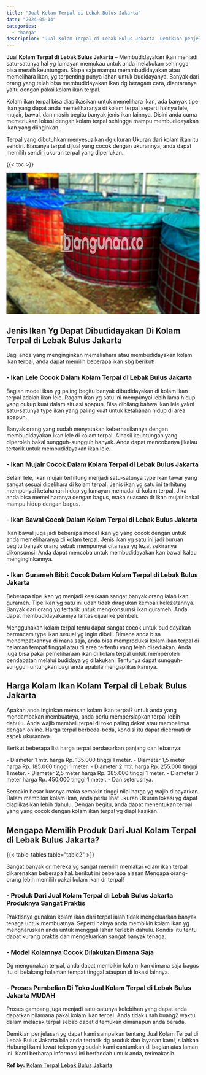 ```yaml
---
title: "Jual Kolam Terpal di Lebak Bulus Jakarta"
date: "2024-05-14"
categories: 
  - "harga"
description: "Jual Kolam Terpal di Lebak Bulus Jakarta. Demikian penjelasan yg dapat kami sampaikan tentang Jual Kolam Terpal di Lebak Bulus Jakarta bila anda tertarik dg..."
---
```


**Jual Kolam Terpal di Lebak Bulus Jakarta** – Membudidayakan ikan menjadi satu-satunya hal yg lumayan memukau untuk anda melakukan sehingga bisa meraih keuntungan. Siapa saja mampu memmbudidayakan atau memelihara ikan, yg terpenting punya lahan untuk budidayanya. Banyak dari orang yang telah bisa membudidayakan ikan dg beragam cara, diantaranya yaitu dengan pakai kolam ikan terpal.

Kolam ikan terpal bisa diaplikasikan untuk memelihara ikan, ada banyak tipe ikan yang dapat anda memeliharanya di kolam terpal seperti halnya lele, mujair, bawal, dan masih begitu banyak jenis ikan lainnya. Disini anda cuma memerlukan lokasi dengan kolam terpal sehingga mampu membudidayakan ikan yang diinginkan.

Terpal yang dibutuhkan menyesuaikan dg ukuran Ukuran dari kolam ikan itu sendiri. Biasanya terpal dijual yang cocok dengan ukurannya, anda dapat memilih sendiri ukuran terpal yang diperlukan.

{{< toc >}}

![Jual Kolam Terpal di Lebak Bulus Jakarta](/images/jual-kolam-terpal-07.png)

## Jenis Ikan Yg Dapat Dibudidayakan Di Kolam Terpal di Lebak Bulus Jakarta

Bagi anda yang menginginkan memeliahara atau membudidayakan kolam ikan terpal, anda dapat memilih beberapa ikan sbg berikut!

### \- Ikan Lele Cocok Dalam Kolam Terpal di Lebak Bulus Jakarta

Bagian model ikan yg paling begitu banyak dibudidayakan di kolam ikan terpal adalah ikan lele. Ragam ikan yg satu ini mempunyai lebih lama hidup yang cukup kuat dalam situasi apapun. Bisa dibilang bahwa ikan lele yakni satu-satunya type ikan yang paling kuat untuk ketahanan hidup di area apapun.

Banyak orang yang sudah menyatakan keberhasilannya dengan membudidayakan ikan lele di kolam terpal. Alhasil keuntungan yang diperoleh bakal sungguh-sungguh banyak. Anda dapat mencobanya jikalau tertarik untuk membudidayakan ikan lele.

### \- Ikan Mujair Cocok Dalam Kolam Terpal di Lebak Bulus Jakarta

Selain lele, ikan mujair terhitung menjadi satu-satunya type ikan tawar yang sangat sesuai dipelihara di kolam terpal. Jenis ikan yg satu ini terhitung mempunyai ketahanan hidup yg lumayan memadai di kolam terpal. Jika anda bisa memeliharanya dengan bagus, maka suasana dr ikan mujair bakal mampu hidup dengan bagus.

### \- Ikan Bawal Cocok Dalam Kolam Terpal di Lebak Bulus Jakarta

Ikan bawal juga jadi beberapa model ikan yg yang cocok dengan untuk anda memeliharanya di kolam terpal. Jenis ikan yg satu ini jadi buruan begitu banyak orang sebab mempunyai cita rasa yg lezat sekiranya dikonsumsi. Anda dapat mencoba untuk membudidayakan kan bawal kalau menginginkannya.

### \- Ikan Gurameh Bibit Cocok Dalam Kolam Terpal di Lebak Bulus Jakarta

Beberapa tipe ikan yg menjadi kesukaan sangat banyak orang ialah ikan gurameh. Tipe ikan yg satu ini udah tidak diragukan kembali kelezatannya. Banyak dari orang yg tertarik untuk mengkonsumsi ikan gurameh. Anda dapat membudidayakannya lantas dijual ke pembeli.

Menggunakan kolam terpal tentu dapat sangat cocok untuk budidayakan bermacam type ikan sesuai yg ingin dibeli. Dimana anda bisa menempatkannya di mana saja, anda bisa memproduksi kolam ikan terpal di halaman tempat tinggal atau di area tertentu yang telah disediakan. Anda juga bisa pakai pemeliharaan ikan di kolam terpal untuk memperoleh pendapatan melalui budidaya yg dilakukan. Tentunya dapat sungguh-sungguh untungkan bagi anda apabila mengaplikasikannya.

## Harga Kolam Ikan Kolam Terpal di Lebak Bulus Jakarta

Apakah anda inginkan memsan kolam ikan terpal? untuk anda yang mendambakan membuatnya, anda perlu mempersiapkan terpal lebih dahulu. Anda wajib membeli terpal di toko paling dekat atau membelinya dengan online. Harga terpal berbeda-beda, kondisi itu dapat dicermati dr aspek ukurannya.

Berikut beberapa list harga terpal berdasarkan panjang dan lebarnya:

\- Diameter 1 mtr. harga Rp. 135.000 tinggi 1 meter. - Diameter 1,5 meter harga Rp. 185.000 tinggi 1 meter. - Diameter 2 mtr. harga Rp. 255.000 tinggi 1 meter. - Diameter 2,5 meter harga Rp. 385.000 tinggi 1 meter. - Diameter 3 meter harga Rp. 450.000 tinggi 1 meter. - Dan seterusnya.

Semakin besar luasnya maka semakin tinggi nilai harga yg wajib dibayarkan. Dalam membikin kolam ikan, anda perlu lihat ukuran Ukuran lokasi yg dapat diaplikasikan lebih dahulu. Dengan begitu, anda dapat menentukan terpal yang yang cocok dengan kolam ikan terpal yg diaplikasikan.

## Mengapa Memilih Produk Dari Jual Kolam Terpal di Lebak Bulus Jakarta?

{{< table-tables table="table2" >}}

Sangat banyak dr mereka yg sangat memilih memakai kolam ikan terpal dikarenakan beberapa hal. berikut ini beberapa alasan Mengapa orang-orang lebih memilih pakai kolam ikan dr terpal!

### \- Produk Dari Jual Kolam Terpal di Lebak Bulus Jakarta Produknya Sangat Praktis

Praktisnya gunakan kolam ikan dari terpal ialah tidak mengeluarkan banyak tenaga untuk membuatnya. Seperti halnya anda membikin kolam ikan yg mengharuskan anda untuk menggali lahan terlebih dahulu. Kondisi itu tentu dapat kurang praktis dan mengeluarkan sangat banyak tenaga.

### \- Model Kolamnya Cocok Dilakukan Dimana Saja

Dg mengunakan terpal, anda dapat membikin kolam ikan dimana saja bagus itu di belakang halaman tempat tinggal ataupun di lokasi lainnya.

### \- Proses Pembelian Di Toko Jual Kolam Terpal di Lebak Bulus Jakarta MUDAH

Proses gampang juga menjadi satu-satunya kelebihan yang dapat anda dapatkan bilamana pakai kolam ikan terpal. Anda tidak usah buang2 waktu dalam melacak terpal sebab dapat ditemukan dimanapun anda berada.

Demikian penjelasan yg dapat kami sampaikan tentang Jual Kolam Terpal di Lebak Bulus Jakarta bila anda tertarik dg produk dan layanan kami, silahkan Hubungi kami lewat telepon yg sudah kami cantumkan di bagian atas laman ini. Kami berharap informasi ini berfaedah untuk anda, terimakasih.

**Ref by:** [Kolam Terpal Lebak Bulus Jakarta](https://id.wikipedia.org/wiki/Kolam)
